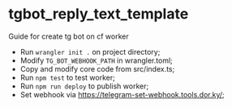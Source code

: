 # tgbot_reply_text_template

Guide for create tg bot on cf worker

- Run `wrangler init .` on project directory;
- Modify `TG_BOT_WEBHOOK_PATH` in wrangler.toml;
- Copy and modify core code from src/index.ts;
- Run `npm test` to test worker;
- Run `npm run deploy` to publish worker;
- Set webhook via https://telegram-set-webhook.tools.dor.ky/;
